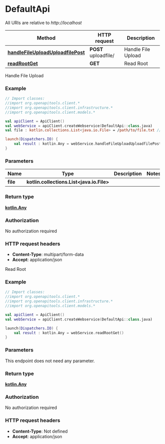 # DefaultApi

All URIs are relative to *http://localhost*

Method | HTTP request | Description
------------- | ------------- | -------------
[**handleFileUploadUploadfilePost**](DefaultApi.md#handleFileUploadUploadfilePost) | **POST** uploadfile/ | Handle File Upload
[**readRootGet**](DefaultApi.md#readRootGet) | **GET**  | Read Root



Handle File Upload

### Example
```kotlin
// Import classes:
//import org.openapitools.client.*
//import org.openapitools.client.infrastructure.*
//import org.openapitools.client.models.*

val apiClient = ApiClient()
val webService = apiClient.createWebservice(DefaultApi::class.java)
val file : kotlin.collections.List<java.io.File> = /path/to/file.txt // kotlin.collections.List<java.io.File> | 

launch(Dispatchers.IO) {
    val result : kotlin.Any = webService.handleFileUploadUploadfilePost(file)
}
```

### Parameters

Name | Type | Description  | Notes
------------- | ------------- | ------------- | -------------
 **file** | **kotlin.collections.List&lt;java.io.File&gt;**|  |

### Return type

[**kotlin.Any**](kotlin.Any.md)

### Authorization

No authorization required

### HTTP request headers

 - **Content-Type**: multipart/form-data
 - **Accept**: application/json


Read Root

### Example
```kotlin
// Import classes:
//import org.openapitools.client.*
//import org.openapitools.client.infrastructure.*
//import org.openapitools.client.models.*

val apiClient = ApiClient()
val webService = apiClient.createWebservice(DefaultApi::class.java)

launch(Dispatchers.IO) {
    val result : kotlin.Any = webService.readRootGet()
}
```

### Parameters
This endpoint does not need any parameter.

### Return type

[**kotlin.Any**](kotlin.Any.md)

### Authorization

No authorization required

### HTTP request headers

 - **Content-Type**: Not defined
 - **Accept**: application/json

